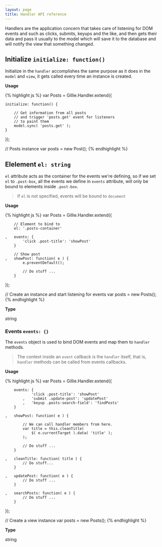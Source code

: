 ```yaml
---
layout: page
title: Handler API reference
---
```


Handlers are the application concern that takes care of listening for DOM events and such as clicks, submits, keyups and the like, and then gets their data and pass it usually to the model which will save it to the database and will notify the view that something changed.

<a name="initialize"></a>
## Initialize `initialize: function()`

Initialize in the `handler` accomplishes the same purpose as it does in the `model` and `view`, it gets called every time an instance is created.

**Usage**

{% highlight js %}
var Posts = Gillie.Handler.extend({

    initialize: function() {

        // Get information from all posts
        // and trigger 'posts.get' event for listeners
        // to paint them
        model.sync( 'posts.get' );
    }
});

// Posts instance
var posts = new Post();
{% endhighlight %}

<a name="el"></a>
## Elelement `el: string`

`el` attribute acts as the container for the events we're defining, so if we set `el` to `.post-box`, all the events we define in `events` attribute, will only be bound to elements inside `.post-box`.


> If `el` is not specified, events will be bound to `document`

**Usage**


{% highlight js %}
var Posts = Gillie.Handler.extend({

        // Element to bind to
        el: '.posts-container'

    ,   events: {
            'click .post-title': 'showPost'
        }

        // Show post
    ,   showPost: function( e ) {
            e.preventDefault();

            // Do stuff ...
        }

});

// Create an instance and start listening for events
var posts = new Posts();
{% endhighlight %}


**Type**

<span class="label label-primary">string</span>

<a name="events"></a>
### Events `events: {}`

The `events` object is used to bind DOM events and map them to `handler` methods.

> The context inside an `event` callback is the `handler` itself, that is, `handler` methods can be called from events callbacks.

**Usage**

{% highlight js %}
var Posts = Gillie.Handler.extend({

        events: {
                'click .post-title': 'showPost'
            ,   'submit .update-post': 'updatePost'
            ,   'keyup .posts-search-field': 'findPosts'
        }

    ,   showPost: function( e ) {

            // We can call handler members from here.
            var title = this.cleanTitle(
                $( e.currentTarget ).data( 'title' );
            );

            // Do stuff ...
        }

    ,   cleanTitle: function( title ) {
            // Do stuff...
        }

    ,   updatePost: function( e ) {
            // Do stuff ...
        }

    ,   searchPosts: function( e ) {
            // Do stuff ...
        }

});

// Create a view instance
var posts = new Posts();
{% endhighlight %}


**Type**

<span class="label label-primary">string</span>